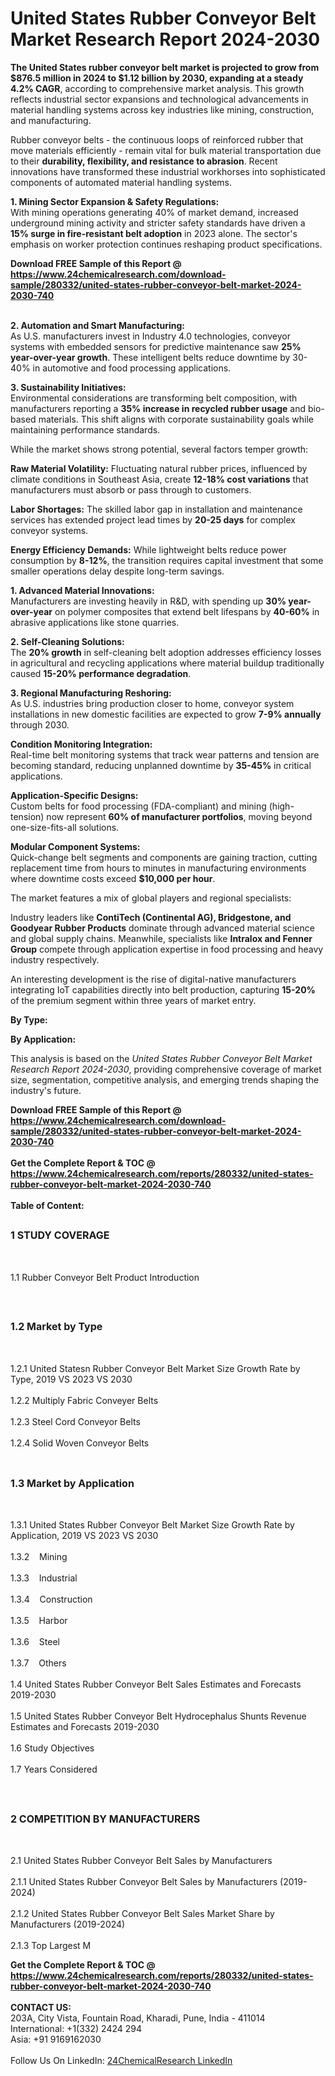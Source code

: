 <h1>United States Rubber Conveyor Belt  Market Research Report 2024-2030</h1><p><strong>The United States rubber conveyor belt market is projected to grow from $876.5 million in 2024 to $1.12 billion by 2030, expanding at a steady 4.2% CAGR</strong>, according to comprehensive market analysis. This growth reflects industrial sector expansions and technological advancements in material handling systems across key industries like mining, construction, and manufacturing.</p><p>Rubber conveyor belts - the continuous loops of reinforced rubber that move materials efficiently - remain vital for bulk material transportation due to their <strong>durability, flexibility, and resistance to abrasion</strong>. Recent innovations have transformed these industrial workhorses into sophisticated components of automated material handling systems.</p><p><strong>1. Mining Sector Expansion &amp; Safety Regulations:</strong><br>
With mining operations generating 40% of market demand, increased underground mining activity and stricter safety standards have driven a <strong>15% surge in fire-resistant belt adoption</strong> in 2023 alone. The sector's emphasis on worker protection continues reshaping product specifications.</p><div><b>Download FREE Sample of this Report @ 
            <a href="https://www.24chemicalresearch.com/download-sample/280332/united-states-rubber-conveyor-belt-market-2024-2030-740">
            https://www.24chemicalresearch.com/download-sample/280332/united-states-rubber-conveyor-belt-market-2024-2030-740</a></b></div><br><p><strong>2. Automation and Smart Manufacturing:</strong><br>
As U.S. manufacturers invest in Industry 4.0 technologies, conveyor systems with embedded sensors for predictive maintenance saw <strong>25% year-over-year growth</strong>. These intelligent belts reduce downtime by 30-40% in automotive and food processing applications.</p><p><strong>3. Sustainability Initiatives:</strong><br>
Environmental considerations are transforming belt composition, with manufacturers reporting a <strong>35% increase in recycled rubber usage</strong> and bio-based materials. This shift aligns with corporate sustainability goals while maintaining performance standards.</p><p>While the market shows strong potential, several factors temper growth:</p><p><strong>Raw Material Volatility:</strong> Fluctuating natural rubber prices, influenced by climate conditions in Southeast Asia, create <strong>12-18% cost variations</strong> that manufacturers must absorb or pass through to customers.</p><p><strong>Labor Shortages:</strong> The skilled labor gap in installation and maintenance services has extended project lead times by <strong>20-25 days</strong> for complex conveyor systems.</p><p><strong>Energy Efficiency Demands:</strong> While lightweight belts reduce power consumption by <strong>8-12%</strong>, the transition requires capital investment that some smaller operations delay despite long-term savings.</p><p><strong>1. Advanced Material Innovations:</strong><br>
Manufacturers are investing heavily in R&amp;D, with spending up <strong>30% year-over-year</strong> on polymer composites that extend belt lifespans by <strong>40-60%</strong> in abrasive applications like stone quarries.</p><p><strong>2. Self-Cleaning Solutions:</strong><br>
The <strong>20% growth</strong> in self-cleaning belt adoption addresses efficiency losses in agricultural and recycling applications where material buildup traditionally caused <strong>15-20% performance degradation</strong>.</p><p><strong>3. Regional Manufacturing Reshoring:</strong><br>
As U.S. industries bring production closer to home, conveyor system installations in new domestic facilities are expected to grow <strong>7-9% annually</strong> through 2030.</p><p><strong>Condition Monitoring Integration:</strong><br>
	Real-time belt monitoring systems that track wear patterns and tension are becoming standard, reducing unplanned downtime by <strong>35-45%</strong> in critical applications.</p><p><strong>Application-Specific Designs:</strong><br>
	Custom belts for food processing (FDA-compliant) and mining (high-tension) now represent <strong>60% of manufacturer portfolios</strong>, moving beyond one-size-fits-all solutions.</p><p><strong>Modular Component Systems:</strong><br>
	Quick-change belt segments and components are gaining traction, cutting replacement time from hours to minutes in manufacturing environments where downtime costs exceed <strong>$10,000 per hour</strong>.</p><p>The market features a mix of global players and regional specialists:</p><p>Industry leaders like <strong>ContiTech (Continental AG), Bridgestone, and Goodyear Rubber Products</strong> dominate through advanced material science and global supply chains. Meanwhile, specialists like <strong>Intralox and Fenner Group</strong> compete through application expertise in food processing and heavy industry respectively.</p><p>An interesting development is the rise of digital-native manufacturers integrating IoT capabilities directly into belt production, capturing <strong>15-20%</strong> of the premium segment within three years of market entry.</p><p><strong>By Type:</strong></p><p><strong>By Application:</strong></p><p>This analysis is based on the <em>United States Rubber Conveyor Belt Market Research Report 2024-2030</em>, providing comprehensive coverage of market size, segmentation, competitive analysis, and emerging trends shaping the industry's future.</p><div><b>Download FREE Sample of this Report @ 
            <a href="https://www.24chemicalresearch.com/download-sample/280332/united-states-rubber-conveyor-belt-market-2024-2030-740">
            https://www.24chemicalresearch.com/download-sample/280332/united-states-rubber-conveyor-belt-market-2024-2030-740</a></b></div><br><div><b>Get the Complete Report & TOC @ 
            <a href="https://www.24chemicalresearch.com/reports/280332/united-states-rubber-conveyor-belt-market-2024-2030-740">
            https://www.24chemicalresearch.com/reports/280332/united-states-rubber-conveyor-belt-market-2024-2030-740</a></b></div><br>
            <b>Table of Content:</b><p><h2><span style="font-size:16px"><strong>1 STUDY COVERAGE</strong></span></h2><br />
<p>1.1 Rubber Conveyor Belt  Product Introduction</p><br />
<h2><span style="font-size:16px"><strong>1.2 Market by Type</strong></span></h2><br />
<p>1.2.1 United Statesn Rubber Conveyor Belt  Market Size Growth Rate by Type, 2019 VS 2023 VS 2030<br /><br />
1.2.2 Multiply Fabric Conveyer Belts&nbsp;&nbsp; &nbsp;<br /><br />
1.2.3 Steel Cord Conveyor Belts<br /><br />
1.2.4 Solid Woven Conveyor Belts<br /><br />
<h2><span style="font-size:16px"><strong>1.3 Market by Application</strong></span></h2><br />
<p>1.3.1 United States Rubber Conveyor Belt  Market Size Growth Rate by Application, 2019 VS 2023 VS 2030<br /><br />
1.3.2&nbsp;&nbsp; &nbsp;Mining<br /><br />
1.3.3&nbsp;&nbsp; &nbsp;Industrial<br /><br />
1.3.4&nbsp;&nbsp; &nbsp;Construction<br /><br />
1.3.5&nbsp;&nbsp; &nbsp;Harbor<br /><br />
1.3.6&nbsp;&nbsp; &nbsp;Steel<br /><br />
1.3.7&nbsp;&nbsp; &nbsp;Others<br /><br />
1.4 United States Rubber Conveyor Belt  Sales Estimates and Forecasts 2019-2030<br /><br />
1.5 United States Rubber Conveyor Belt  Hydrocephalus Shunts Revenue Estimates and Forecasts 2019-2030<br /><br />
1.6 Study Objectives<br /><br />
1.7 Years Considered</p><br />
<h2><span style="font-size:16px"><strong>2 COMPETITION BY MANUFACTURERS</strong></span></h2><br />
<p>2.1 United States Rubber Conveyor Belt  Sales by Manufacturers<br /><br />
2.1.1 United States Rubber Conveyor Belt  Sales by Manufacturers (2019-2024)<br /><br />
2.1.2 United States Rubber Conveyor Belt  Sales Market Share by Manufacturers (2019-2024)<br /><br />
2.1.3 Top Largest M</p><div><b>Get the Complete Report & TOC @ 
            <a href="https://www.24chemicalresearch.com/reports/280332/united-states-rubber-conveyor-belt-market-2024-2030-740">
            https://www.24chemicalresearch.com/reports/280332/united-states-rubber-conveyor-belt-market-2024-2030-740</a></b></div><br><b>CONTACT US:</b><br>
            203A, City Vista, Fountain Road, Kharadi, Pune, India - 411014<br>
            International: +1(332) 2424 294<br>
            Asia: +91 9169162030 <br><br>
            Follow Us On LinkedIn: <a href="https://www.linkedin.com/company/24chemicalresearch/">24ChemicalResearch LinkedIn</a>